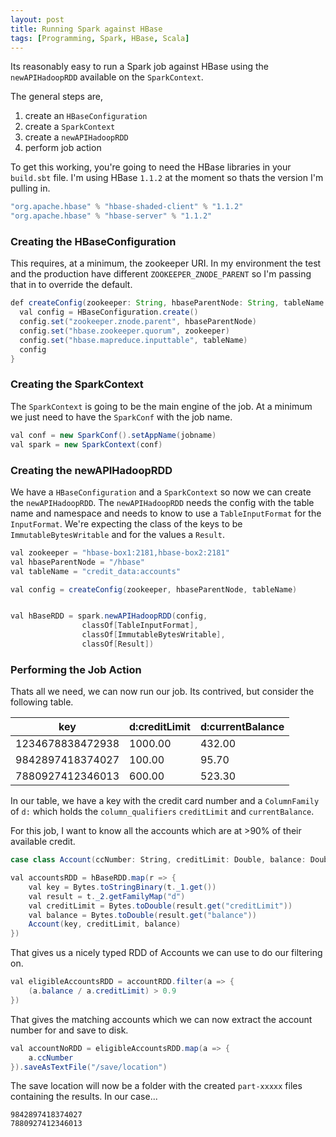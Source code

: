 ```yaml
---
layout: post
title: Running Spark against HBase
tags: [Programming, Spark, HBase, Scala]
---
```

Its reasonably easy to run a Spark job against HBase using the `newAPIHadoopRDD` available on the `SparkContext`.

The general steps are,

1. create an `HBaseConfiguration`
2. create a `SparkContext`
3. create a `newAPIHadoopRDD`
4. perform job action

To get this working, you're going to need the HBase libraries in your `build.sbt` file. I'm using HBase `1.1.2` at the moment so thats the version I'm pulling in.
``` java
"org.apache.hbase" % "hbase-shaded-client" % "1.1.2"
"org.apache.hbase" % "hbase-server" % "1.1.2"
```

### Creating the HBaseConfiguration
This requires, at a minimum, the zookeeper URI. In my environment the test and the production have different `ZOOKEEPER_ZNODE_PARENT` so I'm passing that in to override the default.

``` java
def createConfig(zookeeper: String, hbaseParentNode: String, tableName: String): Configuration = {
  val config = HBaseConfiguration.create()
  config.set("zookeeper.znode.parent", hbaseParentNode)
  config.set("hbase.zookeeper.quorum", zookeeper)
  config.set("hbase.mapreduce.inputtable", tableName)
  config
}
```

### Creating the SparkContext
The `SparkContext` is going to be the main engine of the job. At a minimum we just need to have the `SparkConf` with the job name.
``` csharp
val conf = new SparkConf().setAppName(jobname)
val spark = new SparkContext(conf)
```

### Creating the newAPIHadoopRDD
We have a `HBaseConfiguration` and a `SparkContext` so now we can create the `newAPIHadoopRDD`. The `newAPIHadoopRDD` needs the config with the table name and namespace and needs to know to use a `TableInputFormat` for the `InputFormat`. We're expecting the class of the keys to be `ImmutableBytesWritable` and for the values a `Result`.

``` csharp
val zookeeper = "hbase-box1:2181,hbase-box2:2181"
val hbaseParentNode = "/hbase"
val tableName = "credit_data:accounts"

val config = createConfig(zookeeper, hbaseParentNode, tableName)


val hBaseRDD = spark.newAPIHadoopRDD(config,
                classOf[TableInputFormat],
                classOf[ImmutableBytesWritable],
                classOf[Result])
```

### Performing the Job Action
Thats all we need, we can now run our job. Its contrived, but consider the following table.

| key | d:creditLimit | d:currentBalance |
|-|-|-|
|1234678838472938|1000.00|432.00|
|9842897418374027|100.00|95.70|
|7880927412346013|600.00|523.30|

In our table, we have a key with the credit card number and a `ColumnFamily` of `d:` which holds the `column_qualifiers` `creditLimit` and `currentBalance`.

For this job, I want to know all the accounts which are at >90% of their available credit.

``` csharp
case class Account(ccNumber: String, creditLimit: Double, balance: Double)

val accountsRDD = hBaseRDD.map(r => {
    val key = Bytes.toStringBinary(t._1.get())
    val result = t._2.getFamilyMap("d")
    val creditLimit = Bytes.toDouble(result.get("creditLimit"))
    val balance = Bytes.toDouble(result.get("balance"))
    Account(key, creditLimit, balance)
})
```

That gives us a nicely typed RDD of Accounts we can use to do our filtering on.

``` csharp
val eligibleAccountsRDD = accountRDD.filter(a => {
    (a.balance / a.creditLimit) > 0.9
})  
```

That gives the matching accounts which we can now extract the account number for and save to disk.

``` csharp
val accountNoRDD = eligibleAccountsRDD.map(a => {
    a.ccNumber
}).saveAsTextFile("/save/location")
```

The save location will now be a folder with the created `part-xxxxx` files containing the results. In our case...

```
9842897418374027
7880927412346013
```
